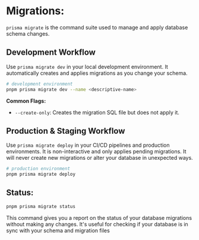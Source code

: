 # Migrations:

`prisma migrate` is the command suite used to manage and apply database schema changes.

## Development Workflow

Use `prisma migrate dev` in your local development environment. It automatically creates and applies migrations as you change your schema.

```bash
# development environment
pnpm prisma migrate dev --name <descriptive-name>
```

**Common Flags:**
*   `--create-only`: Creates the migration SQL file but does not apply it.

## Production & Staging Workflow

Use `prisma migrate deploy` in your CI/CD pipelines and production environments. It is non-interactive and only applies pending migrations. It will never create new migrations or alter your database in unexpected ways.

```bash
# production environment
pnpm prisma migrate deploy
```

## Status:

```bash
pnpm prisma migrate status
```

This command gives you a report on the status of your database migrations without making any changes. It's useful for checking if your database is in sync with your schema and migration files
